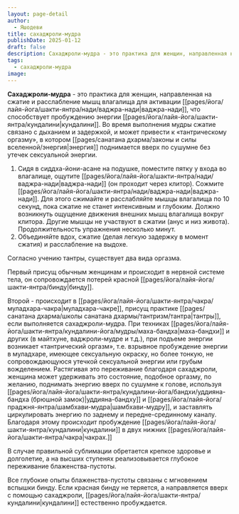 ```yaml
---
layout: page-detail
author:
  - Яшодеви
title: сахаджроли-мудра
publishDate: 2025-01-12
draft: false
description: Сахаджроли-мудра - это практика для женщин, направленная на сжатие и расслабление мышц влагалища для активации ваджра-нади, что способствует пробуждению энергии кундалини. Во время выполнения мудры сжатие связано с дыханием и задержкой, и может привести к «тантрическому оргазму», в котором энергия поднимается вверх по сушумне без утечек сексуальной энергии.
tags:
  - сахаджроли-мудра
image:
---
```

**Сахаджроли-мудра** - это практика для женщин, направленная на сжатие и расслабление мышц влагалища для активации [[pages/йога/лайя-йога/шакти-янтра/нади/ваджра-нади|ваджра-нади]], что способствует пробуждению энергии [[pages/йога/лайя-йога/шакти-янтра/кундалини|кундалини]]. Во время выполнения мудры сжатие связано с дыханием и задержкой, и может привести к «тантрическому оргазму», в котором [[pages/санатана дхарма/законы и силы вселенной/энергия|энергия]] поднимается вверх по сушумне без утечек сексуальной энергии.

1. Сидя в сиддха-йони-асане на подушке, поместите пятку у входа во влагалище, ощутите [[pages/йога/лайя-йога/шакти-янтра/нади/ваджра-нади|ваджра-нади]] (он проходит через клитор). Сожмите [[pages/йога/лайя-йога/шакти-янтра/нади/ваджра-нади|ваджра-нади]]. Для этого сжимайте и расслабляйте мышцы влагалища по 10 секунд, пока сжатие не станет интенсивным и глубоким. Должно возникнуть ощущение движения внешних мышц влагалища вокруг клитора. Другие мышцы не участвуют в сжатии (анус и низ живота). Продолжительность упражнения несколько минут.
2. Объединяйте вдох, сжатие (делая легкую задержку в момент сжатия) и расслабление на выдохе. 

Согласно учению тантры, существует два вида оргазма. 

Первый присущ обычным женщинам и происходит в нервной системе тела, он сопровождается потерей красной [[pages/йога/лайя-йога/шакти-янтра/бинду|бинду]]. 

Второй - происходит в [[pages/йога/лайя-йога/шакти-янтра/чакра/муладхара-чакра|муладхара-чакре]], присущ практике [[pages/санатана дхарма/школы санатана дхармы/тантризм/тантра|тантры]], если выполняется сахаджроли-мудра. При техниках [[pages/йога/лайя-йога/шакти-янтра/кундалини-йога/мудры/маха-бандха|маха-бандхи]] и других (в майтхуне, ваджроли-мудре и т.д.), при подъеме энергии возникает «тантрический оргазм», т.е. взрывное пробуждение энергии в муладхаре, имеющее сексуальную окраску, но более тонкую, не сопровождающуюся утечкой сексуальной энергии или грубым вожделением. Растягивая это переживание благодаря сахаджроли, женщина может удерживать это состояние, подобное оргазму, по желанию, поднимать энергию вверх по сушумне к голове, используя [[pages/йога/лайя-йога/шакти-янтра/кундалини-йога/бандхи/уддияна-бандха (брюшной замок)|уддияна-бандху]] и [[pages/йога/лайя-йога/праджня-янтра/шамбхави-мудра|шамбхави-мудру]], и заставлять циркулировать энергию по заднему и передне-срединному каналу. Благодаря этому происходит пробуждение [[pages/йога/лайя-йога/шакти-янтра/кундалини|кундалини]] в двух нижних [[pages/йога/лайя-йога/шакти-янтра/чакра|чакрах.]] 

В случае правильной сублимации обретается крепкое здоровье и долголетие, а на высших ступенях реализовывается глубокое переживание блаженства-пустоты. 

Все глубокие опыты блаженства-пустоты связаны с мгновением вспышки бинду. Если красная бинду не теряется, а направляется вверх с помощью сахаджроли, [[pages/йога/лайя-йога/шакти-янтра/кундалини|кундалини]] естественно пробуждается.